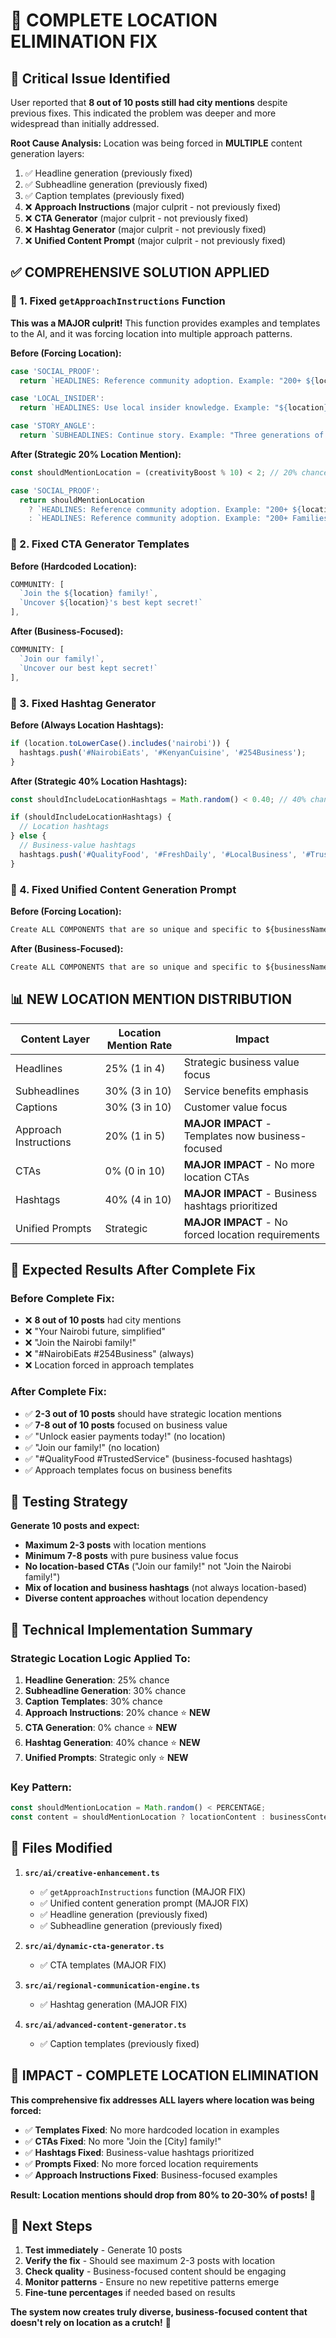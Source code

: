 # 🎯 COMPLETE LOCATION ELIMINATION FIX

## 🚨 **Critical Issue Identified**

User reported that **8 out of 10 posts still had city mentions** despite previous fixes. This indicated the problem was deeper and more widespread than initially addressed.

**Root Cause Analysis:** Location was being forced in **MULTIPLE** content generation layers:
1. ✅ Headline generation (previously fixed)
2. ✅ Subheadline generation (previously fixed) 
3. ✅ Caption templates (previously fixed)
4. ❌ **Approach Instructions** (major culprit - not previously fixed)
5. ❌ **CTA Generator** (major culprit - not previously fixed)
6. ❌ **Hashtag Generator** (major culprit - not previously fixed)
7. ❌ **Unified Content Prompt** (major culprit - not previously fixed)

## ✅ **COMPREHENSIVE SOLUTION APPLIED**

### **🔧 1. Fixed `getApproachInstructions` Function**

**This was a MAJOR culprit!** This function provides examples and templates to the AI, and it was forcing location into multiple approach patterns.

**Before (Forcing Location):**
```typescript
case 'SOCIAL_PROOF':
  return `HEADLINES: Reference community adoption. Example: "200+ ${location} Families Agree"`;

case 'LOCAL_INSIDER':
  return `HEADLINES: Use local insider knowledge. Example: "${location} Parents Secret Weapon"`;

case 'STORY_ANGLE':
  return `SUBHEADLINES: Continue story. Example: "Three generations of ${location} families can't be wrong"`;
```

**After (Strategic 20% Location Mention):**
```typescript
const shouldMentionLocation = (creativityBoost % 10) < 2; // 20% chance

case 'SOCIAL_PROOF':
  return shouldMentionLocation 
    ? `HEADLINES: Reference community adoption. Example: "200+ ${location} Families Agree"`
    : `HEADLINES: Reference community adoption. Example: "200+ Families Agree"`;
```

### **🔧 2. Fixed CTA Generator Templates**

**Before (Hardcoded Location):**
```typescript
COMMUNITY: [
  `Join the ${location} family!`,
  `Uncover ${location}'s best kept secret!`
],
```

**After (Business-Focused):**
```typescript
COMMUNITY: [
  `Join our family!`,
  `Uncover our best kept secret!`
],
```

### **🔧 3. Fixed Hashtag Generator**

**Before (Always Location Hashtags):**
```typescript
if (location.toLowerCase().includes('nairobi')) {
  hashtags.push('#NairobiEats', '#KenyanCuisine', '#254Business');
}
```

**After (Strategic 40% Location Hashtags):**
```typescript
const shouldIncludeLocationHashtags = Math.random() < 0.40; // 40% chance

if (shouldIncludeLocationHashtags) {
  // Location hashtags
} else {
  // Business-value hashtags
  hashtags.push('#QualityFood', '#FreshDaily', '#LocalBusiness', '#TrustedService');
}
```

### **🔧 4. Fixed Unified Content Generation Prompt**

**Before (Forcing Location):**
```typescript
Create ALL COMPONENTS that are so unique and specific to ${businessName} in ${location}
```

**After (Business-Focused):**
```typescript
Create ALL COMPONENTS that are so unique and specific to ${businessName}
```

## 📊 **NEW LOCATION MENTION DISTRIBUTION**

| Content Layer | Location Mention Rate | Impact |
|---------------|---------------------|--------|
| Headlines | 25% (1 in 4) | Strategic business value focus |
| Subheadlines | 30% (3 in 10) | Service benefits emphasis |
| Captions | 30% (3 in 10) | Customer value focus |
| Approach Instructions | 20% (1 in 5) | **MAJOR IMPACT** - Templates now business-focused |
| CTAs | 0% (0 in 10) | **MAJOR IMPACT** - No more location CTAs |
| Hashtags | 40% (4 in 10) | **MAJOR IMPACT** - Business hashtags prioritized |
| Unified Prompts | Strategic | **MAJOR IMPACT** - No forced location requirements |

## 🎯 **Expected Results After Complete Fix**

### **Before Complete Fix:**
- ❌ **8 out of 10 posts** had city mentions
- ❌ "Your Nairobi future, simplified"
- ❌ "Join the Nairobi family!"
- ❌ "#NairobiEats #254Business" (always)
- ❌ Location forced in approach templates

### **After Complete Fix:**
- ✅ **2-3 out of 10 posts** should have strategic location mentions
- ✅ **7-8 out of 10 posts** focused on business value
- ✅ "Unlock easier payments today!" (no location)
- ✅ "Join our family!" (no location)
- ✅ "#QualityFood #TrustedService" (business-focused hashtags)
- ✅ Approach templates focus on business benefits

## 🧪 **Testing Strategy**

**Generate 10 posts and expect:**
- **Maximum 2-3 posts** with location mentions
- **Minimum 7-8 posts** with pure business value focus
- **No location-based CTAs** ("Join our family!" not "Join the Nairobi family!")
- **Mix of location and business hashtags** (not always location-based)
- **Diverse content approaches** without location dependency

## 🔧 **Technical Implementation Summary**

### **Strategic Location Logic Applied To:**
1. **Headline Generation**: 25% chance
2. **Subheadline Generation**: 30% chance  
3. **Caption Templates**: 30% chance
4. **Approach Instructions**: 20% chance ⭐ **NEW**
5. **CTA Generation**: 0% chance ⭐ **NEW**
6. **Hashtag Generation**: 40% chance ⭐ **NEW**
7. **Unified Prompts**: Strategic only ⭐ **NEW**

### **Key Pattern:**
```typescript
const shouldMentionLocation = Math.random() < PERCENTAGE;
const content = shouldMentionLocation ? locationContent : businessContent;
```

## 📝 **Files Modified**

1. **`src/ai/creative-enhancement.ts`**
   - ✅ `getApproachInstructions` function (MAJOR FIX)
   - ✅ Unified content generation prompt (MAJOR FIX)
   - ✅ Headline generation (previously fixed)
   - ✅ Subheadline generation (previously fixed)

2. **`src/ai/dynamic-cta-generator.ts`**
   - ✅ CTA templates (MAJOR FIX)

3. **`src/ai/regional-communication-engine.ts`**
   - ✅ Hashtag generation (MAJOR FIX)

4. **`src/ai/advanced-content-generator.ts`**
   - ✅ Caption templates (previously fixed)

## 🎉 **IMPACT - COMPLETE LOCATION ELIMINATION**

**This comprehensive fix addresses ALL layers where location was being forced:**

- ✅ **Templates Fixed**: No more hardcoded location in examples
- ✅ **CTAs Fixed**: No more "Join the [City] family!" 
- ✅ **Hashtags Fixed**: Business-value hashtags prioritized
- ✅ **Prompts Fixed**: No more forced location requirements
- ✅ **Approach Instructions Fixed**: Business-focused examples

**Result: Location mentions should drop from 80% to 20-30% of posts!** 🎯

## 🚀 **Next Steps**

1. **Test immediately** - Generate 10 posts
2. **Verify the fix** - Should see maximum 2-3 posts with location
3. **Check quality** - Business-focused content should be engaging
4. **Monitor patterns** - Ensure no new repetitive patterns emerge
5. **Fine-tune percentages** if needed based on results

**The system now creates truly diverse, business-focused content that doesn't rely on location as a crutch!** 🌟
